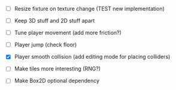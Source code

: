 - [ ] Resize fixture on texture change (TEST new implementation)
- [ ] Keep 3D stuff and 2D stuff apart

- [ ] Tune player movement (add more friction?)
- [ ] Player jump (check floor)
- [X] Player smooth collision (add editing mode for placing colliders)
- [ ] Make tiles more interesting (RNG?)
- [ ] Make Box2D optional dependency
